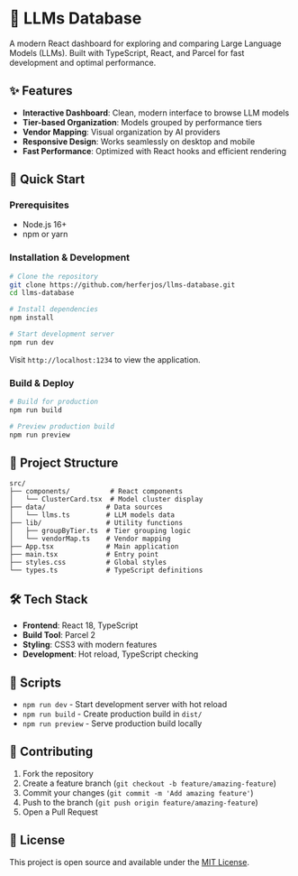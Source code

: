 # 🤖 LLMs Database

A modern React dashboard for exploring and comparing Large Language Models (LLMs). Built with TypeScript, React, and Parcel for fast development and optimal performance.

## ✨ Features

- **Interactive Dashboard**: Clean, modern interface to browse LLM models
- **Tier-based Organization**: Models grouped by performance tiers
- **Vendor Mapping**: Visual organization by AI providers
- **Responsive Design**: Works seamlessly on desktop and mobile
- **Fast Performance**: Optimized with React hooks and efficient rendering

## 🚀 Quick Start

### Prerequisites
- Node.js 16+ 
- npm or yarn

### Installation & Development

```bash
# Clone the repository
git clone https://github.com/herferjos/llms-database.git
cd llms-database

# Install dependencies
npm install

# Start development server
npm run dev
```

Visit `http://localhost:1234` to view the application.

### Build & Deploy

```bash
# Build for production
npm run build

# Preview production build
npm run preview
```

## 📁 Project Structure

```
src/
├── components/          # React components
│   └── ClusterCard.tsx  # Model cluster display
├── data/               # Data sources
│   └── llms.ts         # LLM models data
├── lib/                # Utility functions
│   ├── groupByTier.ts  # Tier grouping logic
│   └── vendorMap.ts    # Vendor mapping
├── App.tsx             # Main application
├── main.tsx            # Entry point
├── styles.css          # Global styles
└── types.ts            # TypeScript definitions
```

## 🛠️ Tech Stack

- **Frontend**: React 18, TypeScript
- **Build Tool**: Parcel 2
- **Styling**: CSS3 with modern features
- **Development**: Hot reload, TypeScript checking

## 📄 Scripts

- `npm run dev` - Start development server with hot reload
- `npm run build` - Create production build in `dist/`
- `npm run preview` - Serve production build locally

## 🤝 Contributing

1. Fork the repository
2. Create a feature branch (`git checkout -b feature/amazing-feature`)
3. Commit your changes (`git commit -m 'Add amazing feature'`)
4. Push to the branch (`git push origin feature/amazing-feature`)
5. Open a Pull Request

## 📝 License

This project is open source and available under the [MIT License](LICENSE).
